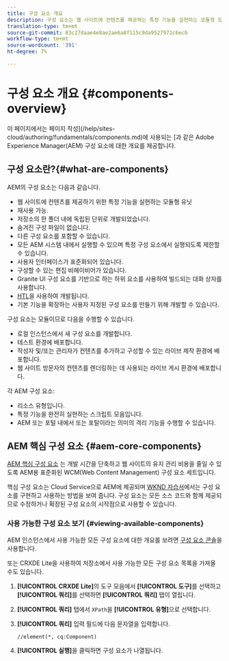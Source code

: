 ```yaml
---
title: 구성 요소 개요
description: 구성 요소는 웹 사이트에 컨텐츠를 제공하는 특정 기능을 실현하는 모듈형 도구입니다
translation-type: tm+mt
source-git-commit: 83c27daae4e8ae2ae6a8f115c9da9527971c6ecb
workflow-type: tm+mt
source-wordcount: '391'
ht-degree: 7%

---
```



# 구성 요소 개요 {#components-overview}

이 페이지에서는 페이지 작성](/help/sites-cloud/authoring/fundamentals/components.md)에 사용되는 [과 같은 Adobe Experience Manager(AEM) 구성 요소에 대한 개요를 제공합니다.

## 구성 요소란?{#what-are-components}

AEM의 구성 요소는 다음과 같습니다.

* 웹 사이트에 컨텐츠를 제공하기 위한 특정 기능을 실현하는 모듈형 유닛
* 재사용 가능.
* 저장소의 한 폴더 내에 독립된 단위로 개발되었습니다.
* 숨겨진 구성 파일이 없습니다.
* 다른 구성 요소를 포함할 수 있습니다.
* 모든 AEM 시스템 내에서 실행할 수 있으며 특정 구성 요소에서 실행되도록 제한할 수 있습니다.
* 사용자 인터페이스가 표준화되어 있습니다.
* 구성할 수 있는 편집 비헤이비어가 있습니다.
* Granite UI 구성 요소를 기반으로 하는 하위 요소를 사용하여 빌드되는 대화 상자를 사용합니다.
* [HTL](https://docs.adobe.com/content/help/ko-KR/experience-manager-htl/using/overview.html)을 사용하여 개발됩니다.
* 기본 기능을 확장하는 사용자 지정된 구성 요소를 만들기 위해 개발할 수 있습니다.

구성 요소는 모듈이므로 다음을 수행할 수 있습니다.

* 로컬 인스턴스에서 새 구성 요소를 개발합니다.
* 테스트 환경에 배포합니다.
* 작성자 및/또는 관리자가 컨텐츠를 추가하고 구성할 수 있는 라이브 제작 환경에 배포합니다.
* 웹 사이트 방문자의 컨텐츠를 렌더링하는 데 사용되는 라이브 게시 환경에 배포합니다.

각 AEM 구성 요소:

* 리소스 유형입니다.
* 특정 기능을 완전히 실현하는 스크립트 모음입니다.
* AEM 또는 포털 내에서 또는 포탈이라는 의미의 격리 기능을 수행할 수 있습니다.

## AEM 핵심 구성 요소 {#aem-core-components}

[AEM 핵심 구성 요소](https://docs.adobe.com/content/help/ko-KR/experience-manager-core-components/using/introduction.html) 는 개발 시간을 단축하고 웹 사이트의 유지 관리 비용을 줄일 수 있도록 AEM용 표준화된 WCM(Web Content Management) 구성 요소 세트입니다.

핵심 구성 요소는 Cloud Service으로 AEM에 제공되며 [WKND 자습서](/help/implementing/developing/introduction/develop-wknd-tutorial.md)에서는 구성 요소를 구현하고 사용하는 방법을 보여 줍니다. 구성 요소는 모든 소스 코드와 함께 제공되므로 수정하거나 확장된 구성 요소의 시작점으로 사용할 수 있습니다.

### 사용 가능한 구성 요소 보기 {#viewing-available-components}

AEM 인스턴스에서 사용 가능한 모든 구성 요소에 대한 개요를 보려면 [구성 요소 콘솔](/help/sites-cloud/authoring/features/components-console.md)을 사용합니다.

또는 CRXDE Lite을 사용하여 저장소에서 사용 가능한 모든 구성 요소 목록을 가져올 수도 있습니다.

1. **[!UICONTROL CRXDE Lite]**&#x200B;의 도구 모음에서 **[!UICONTROL 도구]**&#x200B;를 선택하고 **[!UICONTROL 쿼리]**&#x200B;를 선택하면 **[!UICONTROL 쿼리]** 탭이 열립니다.

1. **[!UICONTROL 쿼리]** 탭에서 `XPath`을 **[!UICONTROL 유형]**&#x200B;으로 선택합니다.

1. **[!UICONTROL 쿼리]** 입력 필드에 다음 문자열을 입력합니다.

   `//element(*, cq:Component)`

1. **[!UICONTROL 실행]**&#x200B;을 클릭하면 구성 요소가 나열됩니다.

